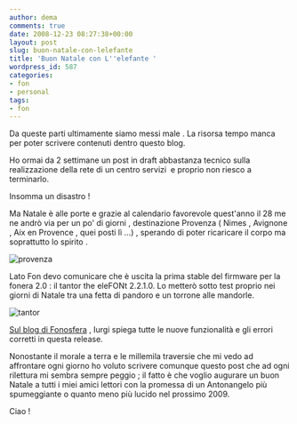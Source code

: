 ```yaml
---
author: dema
comments: true
date: 2008-12-23 08:27:38+00:00
layout: post
slug: buon-natale-con-lelefante
title: 'Buon Natale con L''elefante '
wordpress_id: 587
categories:
- fon
- personal
tags:
- fon
---
```


Da queste parti ultimamente siamo messi male . La risorsa tempo manca per poter scrivere contenuti dentro questo blog.

Ho ormai da 2 settimane un post in draft abbastanza tecnico sulla realizzazione della rete di un centro servizi  e proprio non riesco a terminarlo.

Insomma un disastro !

Ma Natale è alle porte e grazie al calendario favorevole quest'anno il 28 me ne andrò via per un po' di giorni , destinazione Provenza ( Nimes , Avignone , Aix en Provence , quei posti lì ...) , sperando di poter ricaricare il corpo ma soprattutto lo spirito .

![provenza](http://dema.tv/wp-content/uploads/2008/12/provenza1.jpg)

Lato Fon devo comunicare che è uscita la prima stable del firmware per la fonera 2.0 : il tantor the eleFONt 2.2.1.0. Lo metterò sotto test proprio nei giorni di Natale tra una fetta di pandoro e un torrone alle mandorle.

![tantor](http://dema.tv/wp-content/uploads/2008/12/tantor1.png)

[Sul blog di Fonosfera](http://blog.fonosfera.org/tantor-a-nice-xmas-present-isnt-it-fonera-20-official-firmware-release/) , Iurgi spiega tutte le nuove funzionalità e gli errori corretti in questa release.

Nonostante il morale a terra e le millemila traversie che mi vedo ad affrontare ogni giorno ho voluto scrivere comunque questo post che ad ogni rilettura mi sembra sempre peggio ; il fatto è che voglio augurare un buon Natale a tutti i miei amici lettori con la promessa di un Antonangelo più spumeggiante o quanto meno più lucido nel prossimo 2009.

Ciao !
